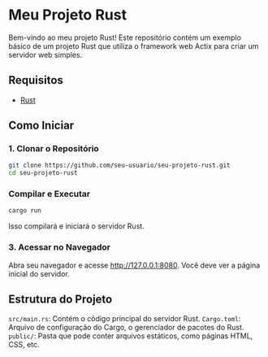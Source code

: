 # Meu Projeto Rust

Bem-vindo ao meu projeto Rust! Este repositório contém um exemplo básico de um projeto Rust que utiliza o framework web Actix para criar um servidor web simples.

## Requisitos

- [Rust](https://www.rust-lang.org/tools/install)

## Como Iniciar

### 1. Clonar o Repositório

```bash
git clone https://github.com/seu-usuario/seu-projeto-rust.git
cd seu-projeto-rust
```
### Compilar e Executar

```bash
cargo run
```
Isso compilará e iniciará o servidor Rust.

### 3. Acessar no Navegador
Abra seu navegador e acesse http://127.0.0.1:8080. Você deve ver a página inicial do servidor.

## Estrutura do Projeto
`src/main.rs`: Contém o código principal do servidor Rust.
`Cargo.toml`: Arquivo de configuração do Cargo, o gerenciador de pacotes do Rust.
`public/`: Pasta que pode conter arquivos estáticos, como páginas HTML, CSS, etc.
